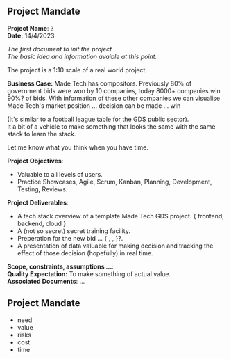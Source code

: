 ## Project Mandate

**Project Name**:    ?  <br>
**Date:**    14/4/2023 <br>


*The first document to init the project* <br>
*The basic idea and information avaible at this point.* <br>

The project is a 1:10 scale of a real world project. <br>

**Business Case:**    Made Tech has compositors. 
Previously 80% of government bids were won by 10 companies,
 today 8000+ companies win 90%? of bids. 
With information of these other companies we can visualise Made Tech's market position
 ... decision can be made ... win <br>

(It's similar to a football league table for the GDS public sector). <br>
It a bit of a vehicle to make something that looks the same with the same stack to learn the stack. <br>

Let me know what you think when you have time. <br>

**Project Objectives**:
+ Valuable to all levels of users.
+ Practice Showcases, Agile, Scrum, Kanban, Planning, Development, Testing, Reviews.

**Project Deliverables**:
+ A tech stack overview of a template Made Tech GDS project. { frontend, backend, cloud }
+ A (not so secret) secret training facility.
+ Preperation for the new bid ... { , , }?.
+ A presentation of data valuable for making decision and tracking the effect of those decision (hopefully) in real time.

**Scope, constraints, assumptions ...**: <br>
**Quality Expectation:** To make something of actual value. <br>
**Associated Documents**: ... <br>


## Project Mandate
+ need
+ value
+ risks
+ cost
+ time











